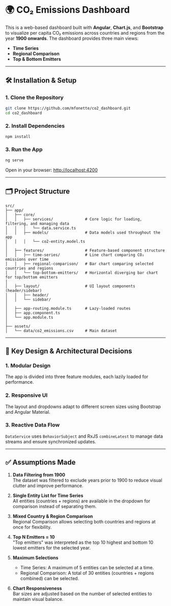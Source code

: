 # 🌍 CO₂ Emissions Dashboard

This is a web-based dashboard built with **Angular**, **Chart.js**, and **Bootstrap** to visualize per capita CO₂ emissions across countries and regions from the year **1900 onwards**. The dashboard provides three main views:
- **Time Series**
- **Regional Comparison**
- **Top & Bottom Emitters**

---

## 🛠 Installation & Setup

### 1. Clone the Repository
```bash
git clone https://github.com/mfonette/co2_dashboard.git
cd co2_dashboard
```

### 2. Install Dependencies
```bash
npm install
```

### 3. Run the App
```bash
ng serve
```

Open in your browser: [http://localhost:4200](http://localhost:4200)

---

## 🗂 Project Structure

```
src/
├── app/
│   ├── core/
│   │   ├── services/              # Core logic for loading, filtering, and managing data
│   │   │   └── data.service.ts
│   │   ├── models/                # Data models used throughout the app
│   │   │   └── co2-entity.model.ts
│
│   ├── features/                  # Feature-based component structure
│   │   ├── time-series/           # Line chart comparing CO₂ emissions over time
│   │   ├── regional-comparison/   # Bar chart comparing selected countries and regions
│   │   └── top-bottom-emitters/   # Horizontal diverging bar chart for top/bottom emitters
│
│   ├── layout/                    # UI layout components (header/sidebar)
│   │   ├── header/
│   │   └── sidebar/
│
│   ├── app-routing.module.ts      # Lazy-loaded routes
│   ├── app.component.ts
│   └── app.module.ts
│
├── assets/
│   └── data/co2_emissions.csv     # Main dataset
```

---

## 🧠 Key Design & Architectural Decisions

### 1. **Modular Design**
The app is divided into three feature modules, each lazily loaded for performance.

### 2. **Responsive UI**
The layout and dropdowns adapt to different screen sizes using Bootstrap and Angular Material.

### 3. **Reactive Data Flow**
`DataService` uses `BehaviorSubject` and RxJS `combineLatest` to manage data streams and ensure synchronized updates.

---

## ✅ Assumptions Made

1. **Data Filtering from 1900**  
   The dataset was filtered to exclude years prior to 1900 to reduce visual clutter and improve performance.

2. **Single Entity List for Time Series**  
   All entities (countries + regions) are available in the dropdown for comparison instead of separating them.

3. **Mixed Country & Region Comparison**  
   Regional Comparison allows selecting both countries and regions at once for flexibility.

4. **Top N Emitters = 10**  
   "Top emitters" was interpreted as the top 10 highest and bottom 10 lowest emitters for the selected year.

5. **Maximum Selections**  
   - Time Series: A maximum of 5 entities can be selected at a time.  
   - Regional Comparison: A total of 30 entities (countries + regions combined) can be selected.

6. **Chart Responsiveness**  
   Bar sizes are adjusted based on the number of selected entities to maintain visual balance.